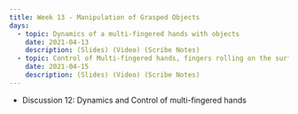 ```yaml
---
title: Week 13 - Manipulation of Grasped Objects
days:
  - topic: Dynamics of a multi-fingered hands with objects
    date: 2021-04-13
    description: (Slides) (Video) (Scribe Notes)
  - topic: Control of Multi-fingered hands, fingers rolling on the surface of an object
    date: 2021-04-15
    description: (Slides) (Video) (Scribe Notes)
---
```


- Discussion 12: Dynamics and Control of multi-fingered hands